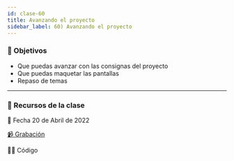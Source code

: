 ```yaml
---
id: clase-60
title: Avanzando el proyecto
sidebar_label: 60) Avanzando el proyecto
---
```


### 🏁 Objetivos

- Que puedas avanzar con las consignas del proyecto
- Que puedas maquetar las pantallas
- Repaso de temas

---

### 🚀 Recursos de la clase

📆 Fecha 20 de Abril de 2022

[📹 Grabación](https://us02web.zoom.us/rec/play/AH2kDkJ4RlYcNi3m89Tpt-8ag-HEspl0SLGt7YT4R1CjpTlyIgX162kZ1WYudKWIpyRnvml4jgqhLpux.l_CgY9OEq-LQsxaU?autoplay=true&startTime=1650492292000)

👩‍💻 Código
